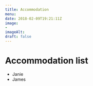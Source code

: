 ```yaml
---
title: Accommodation
menu: 
date: 2018-02-09T19:21:11Z
image: 
- 
imageAlt: 
draft: false
---
```


# Accommodation list

* Janie
* James

